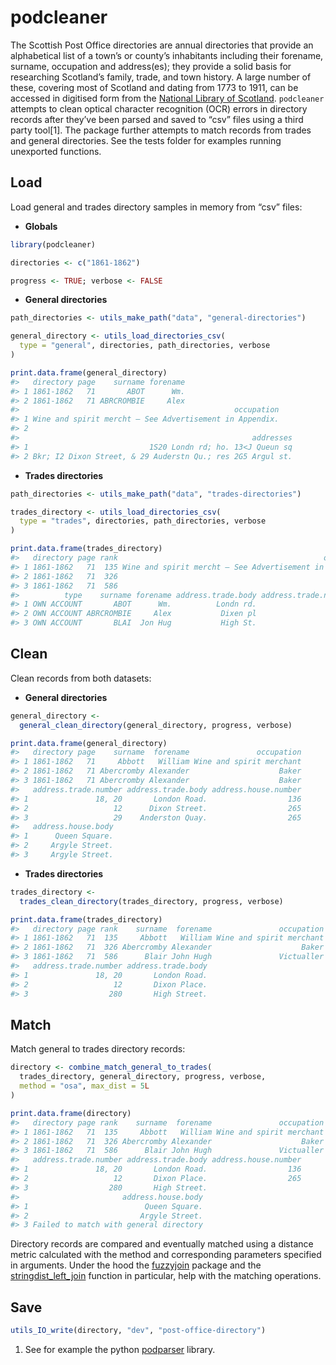 
<!-- README.md is generated from README.Rmd. Please edit that file -->

# podcleaner

<!-- badges: start -->

<!-- badges: end -->

The Scottish Post Office directories are annual directories that provide
an alphabetical list of a town’s or county’s inhabitants including their
forename, surname, occupation and address(es); they provide a solid
basis for researching Scotland’s family, trade, and town history. A
large number of these, covering most of Scotland and dating from 1773 to
1911, can be accessed in digitised form from the [National Library of
Scotland](https://digital.nls.uk/directories/). `podcleaner` attempts to
clean optical character recognition (OCR) errors in directory records
after they’ve been parsed and saved to “csv” files using a third party
tool\[1\]. The package further attempts to match records from trades and
general directories. See the tests folder for examples running
unexported functions.

## Load

Load general and trades directory samples in memory from “csv” files:

  - **Globals**

<!-- end list -->

``` r
library(podcleaner)

directories <- c("1861-1862")

progress <- TRUE; verbose <- FALSE
```

  - **General directories**

<!-- end list -->

``` r
path_directories <- utils_make_path("data", "general-directories")

general_directory <- utils_load_directories_csv(
  type = "general", directories, path_directories, verbose
)

print.data.frame(general_directory)
#>   directory page    surname forename
#> 1 1861-1862   71       ABOT      Wm.
#> 2 1861-1862   71 ABRCROMBIE     Alex
#>                                                occupation
#> 1 Wine and spirit mercht — See Advertisement in Appendix.
#> 2                                                        
#>                                                    addresses
#> 1                           1S20 Londn rd; ho. 13<J Queun sq
#> 2 Bkr; I2 Dixon Street, & 29 Auderstn Qu.; res 2G5 Argul st.
```

  - **Trades directories**

<!-- end list -->

``` r
path_directories <- utils_make_path("data", "trades-directories")

trades_directory <- utils_load_directories_csv(
  type = "trades", directories, path_directories, verbose
)

print.data.frame(trades_directory)
#>   directory page rank                                              occupation
#> 1 1861-1862   71  135 Wine and spirit mercht — See Advertisement in Appendix.
#> 2 1861-1862   71  326                                                     Bkr
#> 3 1861-1862   71  586                                               Victualer
#>          type    surname forename address.trade.body address.trade.number
#> 1 OWN ACCOUNT       ABOT      Wm.          Londn rd.                 1S20
#> 2 OWN ACCOUNT ABRCROMBIE     Alex           Dixen pl                   I2
#> 3 OWN ACCOUNT       BLAI  Jon Hug           High St.                  2S0
```

## Clean

Clean records from both datasets:

  - **General directories**

<!-- end list -->

``` r
general_directory <-
  general_clean_directory(general_directory, progress, verbose)

print.data.frame(general_directory)
#>   directory page    surname  forename               occupation
#> 1 1861-1862   71     Abbott   William Wine and spirit merchant
#> 2 1861-1862   71 Abercromby Alexander                    Baker
#> 3 1861-1862   71 Abercromby Alexander                    Baker
#>   address.trade.number address.trade.body address.house.number
#> 1               18, 20       London Road.                  136
#> 2                   12      Dixon Street.                  265
#> 3                   29    Anderston Quay.                  265
#>   address.house.body
#> 1      Queen Square.
#> 2     Argyle Street.
#> 3     Argyle Street.
```

  - **Trades directories**

<!-- end list -->

``` r
trades_directory <-
  trades_clean_directory(trades_directory, progress, verbose)

print.data.frame(trades_directory)
#>   directory page rank    surname  forename               occupation        type
#> 1 1861-1862   71  135     Abbott   William Wine and spirit merchant OWN ACCOUNT
#> 2 1861-1862   71  326 Abercromby Alexander                    Baker OWN ACCOUNT
#> 3 1861-1862   71  586      Blair John Hugh               Victualler OWN ACCOUNT
#>   address.trade.number address.trade.body
#> 1               18, 20       London Road.
#> 2                   12       Dixon Place.
#> 3                  280       High Street.
```

## Match

Match general to trades directory records:

``` r
directory <- combine_match_general_to_trades(
  trades_directory, general_directory, progress, verbose,
  method = "osa", max_dist = 5L
)

print.data.frame(directory)
#>   directory page rank    surname  forename               occupation        type
#> 1 1861-1862   71  135     Abbott   William Wine and spirit merchant OWN ACCOUNT
#> 2 1861-1862   71  326 Abercromby Alexander                    Baker OWN ACCOUNT
#> 3 1861-1862   71  586      Blair John Hugh               Victualler OWN ACCOUNT
#>   address.trade.number address.trade.body address.house.number
#> 1               18, 20       London Road.                  136
#> 2                   12       Dixon Place.                  265
#> 3                  280       High Street.                     
#>                       address.house.body
#> 1                          Queen Square.
#> 2                         Argyle Street.
#> 3 Failed to match with general directory
```

Directory records are compared and eventually matched using a distance
metric calculated with the method and corresponding parameters specified
in arguments. Under the hood the
[fuzzyjoin](https://www.rdocumentation.org/packages/fuzzyjoin/versions/0.1.6)
package and the
[stringdist\_left\_join](https://www.rdocumentation.org/packages/fuzzyjoin/versions/0.1.6/topics/stringdist_join)
function in particular, help with the matching operations.

## Save

``` r
utils_IO_write(directory, "dev", "post-office-directory")
```

1.  See for example the python
    [podparser](https://pythonhosted.org/podparser/) library.
